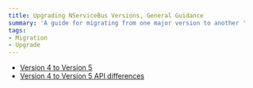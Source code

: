 ```yaml
---
title: Upgrading NServiceBus Versions, General Guidance
summary: 'A guide for migrating from one major version to another '
tags:
- Migration
- Upgrade
---
```


- [Version 4 to Version 5](4to5)
- [Version 4 to Version 5 API differences](4to5diff)
